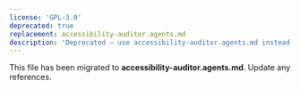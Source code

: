 ```yaml
---
license: 'GPL-3.0'
deprecated: true
replacement: accessibility-auditor.agents.md
description: 'Deprecated – use accessibility-auditor.agents.md instead.'
---
```


This file has been migrated to **accessibility-auditor.agents.md**. Update any references.
